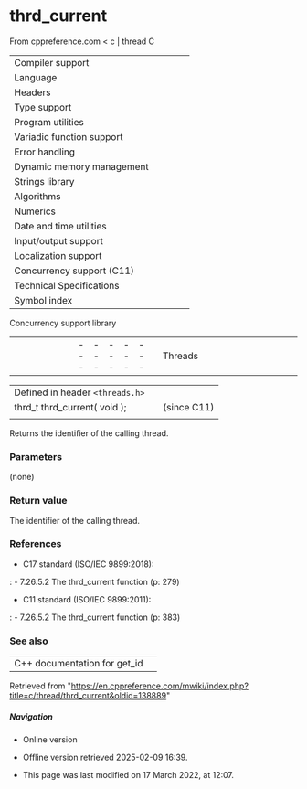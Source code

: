 # thrd_current

From cppreference.com
< c‎ | thread
 C

|  |  |  |  |  |
| --- | --- | --- | --- | --- |
| Compiler support | | | | |
| Language | | | | |
| Headers | | | | |
| Type support | | | | |
| Program utilities | | | | |
| Variadic function support | | | | |
| Error handling | | | | |
| Dynamic memory management | | | | |
| Strings library | | | | |
| Algorithms | | | | |
| Numerics | | | | |
| Date and time utilities | | | | |
| Input/output support | | | | |
| Localization support | | | | |
| Concurrency support (C11) | | | | |
| Technical Specifications | | | | |
| Symbol index | | | | |

 Concurrency support library

|  |  |  |  |  |  |  |  |  |  |  |  |  |  |  |  |  |  |  |  |  |  |  |  |  |  |  |  |  |  |  |  |  |  |  |  |  |  |  |  |  |  |  |  |  |  |  |  |  |  |  |  |  |  |  |  |  |  |  |  |  |  |  |  |  |  |  |  |  |  |  |  |  |  |  |  |  |  |  |  |  |  |  |  |  |  |  |  |  |  |  |  |  |  |  |  |  |  |  |  |  |  |  |  |  |  |  |  |  |  |  |  |  |  |  |  |  |  |  |  |  |  |  |  |  |  |  |  |  |  |  |  |  |  |  |  |  |  |  |  |  |  |  |  |  |  |  |  |  |  |  |  |  |  |  |  |  |  |  |  |  |  |  |  |  |  |  |  |  |  |  |  |  |  |  |  |  |  |  |  |  |  |  |  |  |  |  |  |  |  |  |  |  |  |  |  |  |  |  |  |  |  |  |  |  |  |  |  |  |  |  |  |  |  |  |  |  |  |  |  |  |  |  |  |  |  |  |  |  |  |  |  |  |  |  |  |  |  |  |  |  |  |  |  |  |  |  |  |  |  |  |  |  |  |  |  |  |  |  |  |  |  |  |  |  |  |  |  |  |  |  |  |  |  |  |  |  |  |  |  |  |  |  |  |  |  |  |  |  |  |  |  |  |  |  |  |  |
| --- | --- | --- | --- | --- | --- | --- | --- | --- | --- | --- | --- | --- | --- | --- | --- | --- | --- | --- | --- | --- | --- | --- | --- | --- | --- | --- | --- | --- | --- | --- | --- | --- | --- | --- | --- | --- | --- | --- | --- | --- | --- | --- | --- | --- | --- | --- | --- | --- | --- | --- | --- | --- | --- | --- | --- | --- | --- | --- | --- | --- | --- | --- | --- | --- | --- | --- | --- | --- | --- | --- | --- | --- | --- | --- | --- | --- | --- | --- | --- | --- | --- | --- | --- | --- | --- | --- | --- | --- | --- | --- | --- | --- | --- | --- | --- | --- | --- | --- | --- | --- | --- | --- | --- | --- | --- | --- | --- | --- | --- | --- | --- | --- | --- | --- | --- | --- | --- | --- | --- | --- | --- | --- | --- | --- | --- | --- | --- | --- | --- | --- | --- | --- | --- | --- | --- | --- | --- | --- | --- | --- | --- | --- | --- | --- | --- | --- | --- | --- | --- | --- | --- | --- | --- | --- | --- | --- | --- | --- | --- | --- | --- | --- | --- | --- | --- | --- | --- | --- | --- | --- | --- | --- | --- | --- | --- | --- | --- | --- | --- | --- | --- | --- | --- | --- | --- | --- | --- | --- | --- | --- | --- | --- | --- | --- | --- | --- | --- | --- | --- | --- | --- | --- | --- | --- | --- | --- | --- | --- | --- | --- | --- | --- | --- | --- | --- | --- | --- | --- | --- | --- | --- | --- | --- | --- | --- | --- | --- | --- | --- | --- | --- | --- | --- | --- | --- | --- | --- | --- | --- | --- | --- | --- | --- | --- | --- | --- | --- | --- | --- | --- | --- | --- | --- | --- | --- | --- | --- | --- | --- | --- | --- | --- | --- | --- | --- | --- | --- | --- | --- | --- | --- | --- | --- | --- | --- | --- | --- | --- | --- | --- | --- | --- | --- | --- | --- | --- | --- | --- | --- | --- | --- | --- | --- | --- | --- | --- |
| |  |  |  |  |  | | --- | --- | --- | --- | --- | | Threads | | | | | | |  |  |  |  |  | | --- | --- | --- | --- | --- | | thrd_create | | | | | | thrd_equal | | | | | | ****thrd_current**** | | | | | | thrd_sleep | | | | | | thrd_yield | | | | | | thrd_exit | | | | | | |  |  |  |  |  | | --- | --- | --- | --- | --- | | thrd_detach | | | | | | thrd_join | | | | | | thrd_successthrd_timedoutthrd_busythrd_nomemthrd_error | | | | | | | Atomic operations | | | | | | atomic_init | | | | | | ATOMIC_VAR_INIT(until C23) | | | | | | ATOMIC_\*\*\*_LOCK_FREE | | | | | | atomic_is_lock_free | | | | | | atomic_store | | | | | | atomic_load | | | | | | atomic_exchange | | | | | | atomic_compare_exchange | | | | | | atomic_fetch_add | | | | | | atomic_fetch_sub | | | | | | atomic_fetch_or | | | | | | atomic_fetch_xor | | | | | | atomic_fetch_and | | | | | | |  |  |  |  |  | | --- | --- | --- | --- | --- | | Atomic flags | | | | | | atomic_flag | | | | | | ATOMIC_FLAG_INIT | | | | | | atomic_flag_test_and_set | | | | | | atomic_flag_clear | | | | | | Memory ordering | | | | | | |  |  |  |  |  | | --- | --- | --- | --- | --- | | memory_order | | | | | | kill_dependency | | | | | | |  |  |  |  |  | | --- | --- | --- | --- | --- | | atomic_thread_fence | | | | | | atomic_signal_fence | | | | | | | Mutual exclusion | | | | | | |  |  |  |  |  | | --- | --- | --- | --- | --- | | mtx_init | | | | | | mtx_lock | | | | | | mtx_timedlock | | | | | | mtx_trylock | | | | | | call_once | | | | | | |  |  |  |  |  | | --- | --- | --- | --- | --- | | mtx_unlock | | | | | | mtx_destroy | | | | | | mtx_plainmtx_recursivemtx_timed | | | | | | | Condition variables | | | | | | |  |  |  |  |  | | --- | --- | --- | --- | --- | | cnd_init | | | | | | cnd_signal | | | | | | cnd_broadcast | | | | | | |  |  |  |  |  | | --- | --- | --- | --- | --- | | cnd_wait | | | | | | cnd_timedwait | | | | | | cnd_destroy | | | | | | | Thread-local storage | | | | | | |  |  |  |  |  | | --- | --- | --- | --- | --- | | thread_local | | | | | | TSS_DTOR_ITERATIONS | | | | | | tss_create | | | | | | |  |  |  |  |  | | --- | --- | --- | --- | --- | | tss_get | | | | | | tss_set | | | | | | tss_delete | | | | | | |

|  |  |  |
| --- | --- | --- |
| Defined in header `<threads.h>` |  |  |
| thrd_t thrd_current( void ); |  | (since C11) |
|  |  |  |

Returns the identifier of the calling thread.

### Parameters

(none)

### Return value

The identifier of the calling thread.

### References

- C17 standard (ISO/IEC 9899:2018):

:   - 7.26.5.2 The thrd_current function (p: 279)

- C11 standard (ISO/IEC 9899:2011):

:   - 7.26.5.2 The thrd_current function (p: 383)

### See also

|  |  |
| --- | --- |
| C++ documentation for get_id | |

Retrieved from "<https://en.cppreference.com/mwiki/index.php?title=c/thread/thrd_current&oldid=138889>"

##### Navigation

- Online version
- Offline version retrieved 2025-02-09 16:39.

- This page was last modified on 17 March 2022, at 12:07.